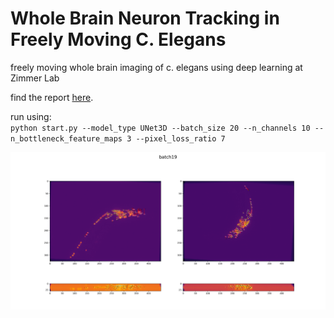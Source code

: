 #  Whole Brain Neuron Tracking in Freely Moving C. Elegans
freely moving whole brain imaging of c. elegans using deep learning at Zimmer Lab

find the report [here](https://docs.google.com/document/d/1B9izNYBFFDLMC2ZRJN1e7wpEaoxE7mqLQl7NwnYuUCM/edit?usp=sharing).

run using: \
`python start.py --model_type UNet3D --batch_size 20 --n_channels 10 --n_bottleneck_feature_maps 3 --pixel_loss_ratio 7`

![test image](test_img.png)
